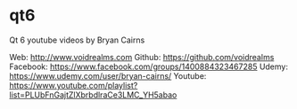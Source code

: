 # qt6

Qt 6 youtube videos by Bryan Cairns

Web: http://www.voidrealms.com
Github: https://github.com/voidrealms
Facebook: https://www.facebook.com/groups/1400884323467285
Udemy: https://www.udemy.com/user/bryan-cairns/
Youtube: https://www.youtube.com/playlist?list=PLUbFnGajtZlXbrbdlraCe3LMC_YH5abao
